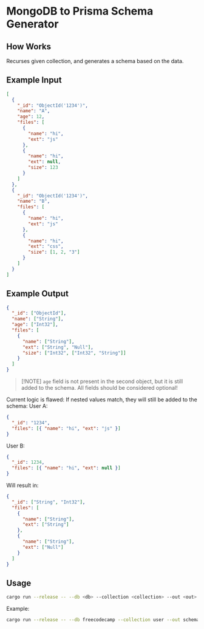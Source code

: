 # MongoDB to Prisma Schema Generator

## How Works

Recurses given collection, and generates a schema based on the data.

## Example Input

```json
[
  {
    "_id": "ObjectId('1234')",
    "name": "A",
    "age": 12,
    "files": [
      {
        "name": "hi",
        "ext": "js"
      },
      {
        "name": "hi",
        "ext": null,
        "size": 123
      }
    ]
  },
  {
    "_id": "ObjectId('1234')",
    "name": "B",
    "files": [
      {
        "name": "hi",
        "ext": "js"
      },
      {
        "name": "hi",
        "ext": "css",
        "size": [1, 2, "3"]
      }
    ]
  }
]
```

## Example Output

```json
{
  "_id": ["ObjectId"],
  "name": ["String"],
  "age": ["Int32"],
  "files": [
    {
      "name": ["String"],
      "ext": ["String", "Null"],
      "size": ["Int32", ["Int32", "String"]]
    }
  ]
}
```

> [!NOTE] `age` field is not present in the second object, but it is still added to the schema.
> All fields should be considered optional!

Current logic is flawed:
If nested values match, they will still be added to the schema:
User A:

```json
{
  "_id": "1234",
  "files": [{ "name": "hi", "ext": "js" }]
}
```

User B:

```json
{
  "_id": 1234,
  "files": [{ "name": "hi", "ext": null }]
}
```

Will result in:

```json
{
  "_id": ["String", "Int32"],
  "files": [
    {
      "name": ["String"],
      "ext": ["String"]
    },
    {
      "name": ["String"],
      "ext": ["Null"]
    }
  ]
}
```

## Usage

```bash
cargo run --release -- --db <db> --collection <collection> --out <out>
```

Example:

```bash
cargo run --release -- --db freecodecamp --collection user --out schema.json
```
